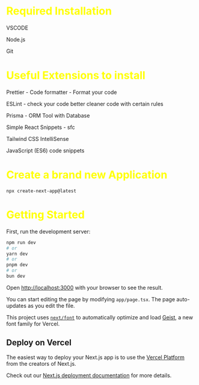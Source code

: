 
<h1 style="color:yellow; font-weight:bold;;" >Required Installation</h1>

VSCODE

Node.js

Git


<h1 style="color:yellow; font-weight:bold;;" >Useful Extensions to install</h1>

Prettier - Code formatter -  Format your code

ESLint  - check your code better cleaner code with certain rules

Prisma - ORM Tool with Database

Simple React Snippets - sfc

Tailwind CSS IntelliSense

JavaScript (ES6) code snippets

<h1 style="color:yellow; font-weight:bold;;" >Create a brand new Application</h1>

```npx create-next-app@latest```



<h1 style="color:yellow; font-weight:bold;;" >Getting Started</h1>

First, run the development server:

```bash
npm run dev
# or
yarn dev
# or
pnpm dev
# or
bun dev
```

Open [http://localhost:3000](http://localhost:3000) with your browser to see the result.

You can start editing the page by modifying `app/page.tsx`. The page auto-updates as you edit the file.

This project uses [`next/font`](https://nextjs.org/docs/app/building-your-application/optimizing/fonts) to automatically optimize and load [Geist](https://vercel.com/font), a new font family for Vercel.


## Deploy on Vercel

The easiest way to deploy your Next.js app is to use the [Vercel Platform](https://vercel.com/new?utm_medium=default-template&filter=next.js&utm_source=create-next-app&utm_campaign=create-next-app-readme) from the creators of Next.js.

Check out our [Next.js deployment documentation](https://nextjs.org/docs/app/building-your-application/deploying) for more details.
